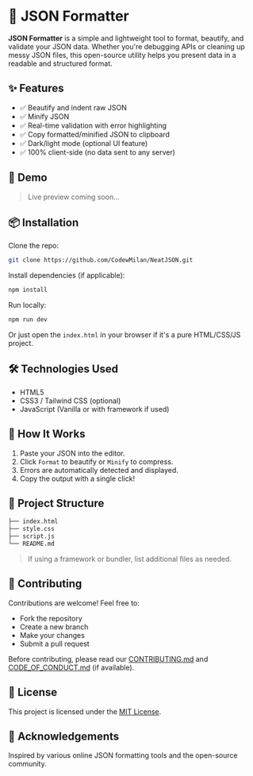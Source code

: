 # 🧾 JSON Formatter

**JSON Formatter** is a simple and lightweight tool to format, beautify, and validate your JSON data. Whether you're debugging APIs or cleaning up messy JSON files, this open-source utility helps you present data in a readable and structured format.

## ✨ Features

- ✅ Beautify and indent raw JSON  
- ✅ Minify JSON  
- ✅ Real-time validation with error highlighting  
- ✅ Copy formatted/minified JSON to clipboard  
- ✅ Dark/light mode (optional UI feature)  
- ✅ 100% client-side (no data sent to any server)  

## 🚀 Demo

> Live preview coming soon...

## 📦 Installation

Clone the repo:

```bash
git clone https://github.com/CodewMilan/NeatJSON.git
```

Install dependencies (if applicable):

```bash
npm install
```

Run locally:

```bash
npm run dev
```

Or just open the `index.html` in your browser if it's a pure HTML/CSS/JS project.

## 🛠️ Technologies Used

- HTML5  
- CSS3 / Tailwind CSS (optional)  
- JavaScript (Vanilla or with framework if used)  

## 🧠 How It Works

1. Paste your JSON into the editor.  
2. Click `Format` to beautify or `Minify` to compress.  
3. Errors are automatically detected and displayed.  
4. Copy the output with a single click!

## 📂 Project Structure

```bash
├── index.html
├── style.css
├── script.js
└── README.md
```

> If using a framework or bundler, list additional files as needed.

## 🤝 Contributing

Contributions are welcome! Feel free to:
- Fork the repository  
- Create a new branch  
- Make your changes  
- Submit a pull request  

Before contributing, please read our [CONTRIBUTING.md](CONTRIBUTING.md) and [CODE_OF_CONDUCT.md](CODE_OF_CONDUCT.md) (if available).

## 📄 License

This project is licensed under the [MIT License](LICENSE).

## 🙌 Acknowledgements

Inspired by various online JSON formatting tools and the open-source community.

